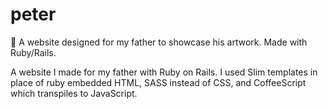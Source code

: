 # peter
:art: A website designed for my father to showcase his artwork. Made with Ruby/Rails.

A website I made for my father with Ruby on Rails. I used Slim templates in place of ruby embedded HTML, SASS instead of CSS, and CoffeeScript which transpiles to JavaScript.
